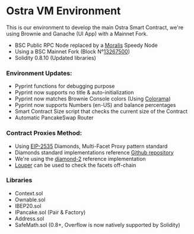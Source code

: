 # Ostra VM Environment

This is our environment to develop the main Ostra Smart Contract,
we're using Brownie and Ganache (UI App) with a Mainnet Fork.

- BSC Public RPC Node replaced by a [Moralis](https://moralis.io/) Speedy Node
- Using a BSC Mainnet Fork (Block N°[13267500](https://explorer.bitquery.io/bsc/block/13267500))
- Solidity 0.8.10 (Updated libraries)

### Environment Updates:
- Pyprint functions for debugging purpose
- Pyprint now supports no title & auto-initialization
- Pyprint now matches Brownie Console colors (Using [Colorama](https://pypi.org/project/colorama/))
- Pyprint now supports Numbers (en-US) and balance percentages
- Smart Contract Size script that checks the current size of the Contract
- Automatic PancakeSwap Router

### Contract Proxies Method:
- Using [EIP-2535](https://eips.ethereum.org/EIPS/eip-2535) Diamonds, Multi-Facet Proxy pattern standard
- Diamonds standard implementations reference [Github repository](https://github.com/mudgen/diamond)
- We're using the [diamond-2](https://github.com/mudgen/diamond-2-hardhat) reference implementation
- [Louper](https://louper.dev/) can be used to check the facets off-chain

### Libraries
- Context.sol
- Ownable.sol
- IBEP20.sol
- IPancake.sol (Pair & Factory)
- Address.sol
- SafeMath.sol (0.8+, Overflow is now natively supported by Solidity)
